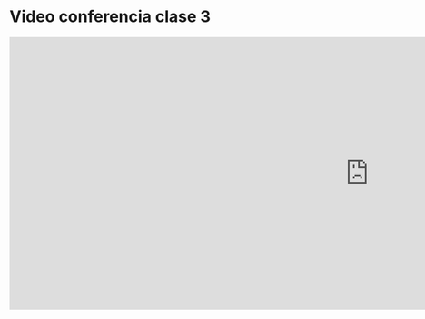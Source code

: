 # Video conferencia clase 3

<iframe width="1263" height="480" src="https://www.youtube.com/embed/A2arovy1TJc?list=PL_e1MGyhFHIdHmbh5B63caAOExD3A0wcF" title="Clase 02 - Sistemas operativos - Compiladores e intérpretes - Paradigmas de programación" frameborder="0" allow="accelerometer; autoplay; clipboard-write; encrypted-media; gyroscope; picture-in-picture; web-share" allowfullscreen></iframe>
